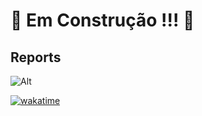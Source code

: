 # 🚧 Em Construção !!! 🚧
## Reports
![Alt](https://repobeats.axiom.co/api/embed/edd7f98f7a52a827273371a7f47c2a457e157353.svg "Repobeats analytics image")

[![wakatime](https://wakatime.com/badge/github/brunotomaz-dev/milho.svg)](https://wakatime.com/badge/github/brunotomaz-dev/milho)
